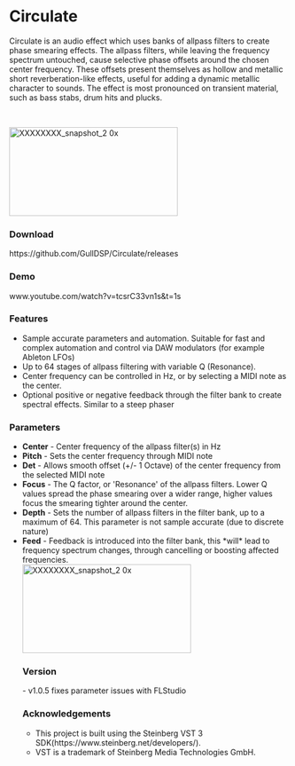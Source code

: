 <h1><strong>Circulate</strong></h1>
<p>Circulate is an audio effect which uses banks of allpass filters to create phase smearing effects. The allpass filters, while leaving the frequency spectrum untouched, cause selective phase offsets around the chosen center frequency. These offsets present themselves as hollow and metallic short reverberation-like effects, useful for adding a dynamic metallic character to sounds. The effect is most pronounced on transient material, such as bass stabs, drum hits and plucks.</p>
<p>&nbsp;</p>
<img width="304" height="160" alt="XXXXXXXX_snapshot_2 0x" src="https://github.com/user-attachments/assets/c7016aa4-c912-46bc-a521-47cd146c17d5" />
<h3>Download</h3>
https://github.com/GullDSP/Circulate/releases
<h3>Demo</h3>
www.youtube.com/watch?v=tcsrC33vn1s&t=1s
<h3>Features</h3>
<ul>
<li>Sample accurate parameters and automation. Suitable for fast and complex automation and control via DAW modulators (for example Ableton LFOs)</li>
<li>Up to 64 stages of allpass filtering with variable Q (Resonance).</li>
<li>Center frequency can be controlled in Hz, or by selecting a MIDI note as the center.</li>
<li>Optional positive or negative feedback through the filter bank to create spectral effects. Similar to a steep phaser</li>
</ul>
<h3>Parameters</h3>
<ul>
<li><strong>Center</strong> - Center frequency of the allpass filter(s) in Hz</li>
<li><strong>Pitch</strong> - Sets the center frequency through MIDI note</li>
<li><strong>Det</strong> - Allows smooth offset (+/- 1 Octave) of the center frequency from the selected MIDI note</li>
<li><strong>Focus</strong> - The Q factor, or 'Resonance' of the allpass filters. Lower Q values spread the phase smearing over a wider range, higher values focus the smearing tighter around the center.</li>
<li><strong>Depth</strong> - Sets the number of allpass filters in the filter bank, up to a maximum of 64. This parameter is not sample accurate (due to discrete nature)</li>
<li><strong>Feed</strong> - Feedback is introduced into the filter bank, this *will* lead to frequency spectrum changes, through cancelling or boosting affected frequencies.</li>
<img width="304" height="160" alt="XXXXXXXX_snapshot_2 0x" src="https://github.com/user-attachments/assets/c2d43bf0-cc44-4c3a-83eb-300a56d641fe" />
<h3>Version</h3>
 - v1.0.5 fixes parameter issues with FLStudio 
<h3>Acknowledgements</h3>
<ul>
<li>This project is built using the Steinberg VST 3 SDK(https://www.steinberg.net/developers/).</li>
<li>VST is a trademark of Steinberg Media Technologies GmbH.</li>
</ul>
